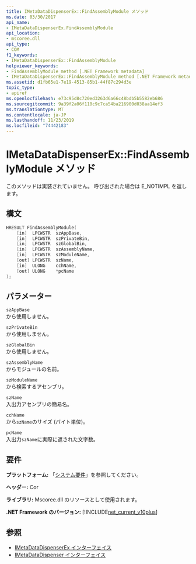 ```yaml
---
title: IMetaDataDispenserEx::FindAssemblyModule メソッド
ms.date: 03/30/2017
api_name:
- IMetaDataDispenserEx.FindAssemblyModule
api_location:
- mscoree.dll
api_type:
- COM
f1_keywords:
- IMetaDataDispenserEx::FindAssemblyModule
helpviewer_keywords:
- FindAssemblyModule method [.NET Framework metadata]
- IMetaDataDispenserEx::FindAssemblyModule method [.NET Framework metadata]
ms.assetid: d1fb65e1-7e19-4513-85b1-44f87c294d3e
topic_type:
- apiref
ms.openlocfilehash: e73c95d8c720ed3263d6a66c48bdb5b5582eb686
ms.sourcegitcommit: 9a39f2a06f110c9c7ca54ba216900d038aa14ef3
ms.translationtype: MT
ms.contentlocale: ja-JP
ms.lasthandoff: 11/23/2019
ms.locfileid: "74442183"
---
```

# <a name="imetadatadispenserexfindassemblymodule-method"></a>IMetaDataDispenserEx::FindAssemblyModule メソッド
このメソッドは実装されていません。 呼び出された場合は E_NOTIMPL を返します。  
  
## <a name="syntax"></a>構文  
  
```cpp  
HRESULT FindAssemblyModule(  
    [in]  LPCWSTR  szAppBase,  
    [in]  LPCWSTR  szPrivateBin,  
    [in]  LPCWSTR  szGlobalBin,  
    [in]  LPCWSTR  szAssemblyName,  
    [in]  LPCWSTR  szModuleName,  
    [out] LPCWSTR  szName,  
    [in]  ULONG    cchName,  
    [out] ULONG    *pcName  
);  
```  
  
## <a name="parameters"></a>パラメーター  
 `szAppBase`  
 から使用しません。  
  
 `szPrivateBin`  
 から使用しません。  
  
 `szGlobalBin`  
 から使用しません。  
  
 `szAssemblyName`  
 からモジュールの名前。  
  
 `szModuleName`  
 から検索するアセンブリ。  
  
 `szName`  
 入出力アセンブリの簡易名。  
  
 `cchName`  
 から`szName`のサイズ (バイト単位)。  
  
 `pcName`  
 入出力`szName`に実際に返された文字数。  
  
## <a name="requirements"></a>要件  
 **プラットフォーム:** 「[システム要件](../../../../docs/framework/get-started/system-requirements.md)」を参照してください。  
  
 **ヘッダー:** Cor  
  
 **ライブラリ:** Mscoree.dll のリソースとして使用されます。  
  
 **.NET Framework のバージョン:** [!INCLUDE[net_current_v10plus](../../../../includes/net-current-v10plus-md.md)]  
  
## <a name="see-also"></a>参照

- [IMetaDataDispenserEx インターフェイス](../../../../docs/framework/unmanaged-api/metadata/imetadatadispenserex-interface.md)
- [IMetaDataDispenser インターフェイス](../../../../docs/framework/unmanaged-api/metadata/imetadatadispenser-interface.md)
